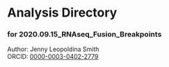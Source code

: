 # Analysis Directory 
### for 2020.09.15_RNAseq_Fusion_Breakpoints
Author: Jenny Leopoldina Smith<br>
ORCID: [0000-0003-0402-2779](https://orcid.org/0000-0003-0402-2779)
<br>